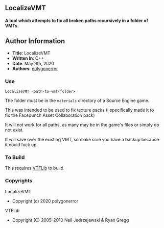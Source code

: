 ## LocalizeVMT

#### A tool which attempts to fix all broken paths recursively in a folder of VMTs.

## Author Information

* **Title**: LocalizeVMT
* **Written In**: C++
* **Date**: May 9th, 2020
* **Authors**: [polygonerror](https://github.com/PolygonError)

### Use

`LocalizeVMT <path-to-vmt-folder>`

The folder must be in the `materials` directory of a Source Engine game.

This was intended to be used to fix texture packs (I specifically made it to fix the Facepunch Asset Collaboration pack)

It will not work for all paths, as many may be in the game's files or simply do not exist.

It will save over the existing VMT, so make sure you have a backup because it could fuck up.

### To Build

This requires [VTFLib](https://github.com/NeilJed/VTFLib/) to build.

### Copyrights

LocalizeVMT
 * Copyright (c) 2020 polygonerror

VTFLib
 * Copyright (C) 2005-2010 Neil Jedrzejewski & Ryan Gregg
